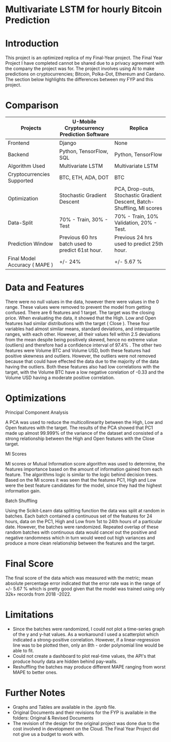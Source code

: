 # Multivariate LSTM for hourly Bitcoin Prediction

# Introduction

This project is an optimized replica of my Final-Year project. The Final Year Project I have completed cannot be shared due to a privacy agreement with the company the project was for. The project involves using AI to make predictions on cryptocurrencies; Bitcoin, Polka-Dot, Ethereum and Cardano. The section below highlights the differences between my FYP and this project.


# Comparison

| Projects | U-Mobile Cryptocurrency Prediction Software | Replica |
| --- | --- | --- |
| Frontend | Django | None |
| Backend | Python, TensorFlow, SQL | Python, TensorFlow |
| Algorithm Used | Multivariate LSTM | Multivariate LSTM |
| Cryptocurrencies Supported | BTC, ETH, ADA, DOT | BTC |
| Optimization | Stochastic Gradient Descent | PCA, Drop-outs, Stochastic Gradient Descent, Batch-Shuffling, MI scores |
| Data-Split | 70% - Train, 30% - Test | 70% - Train, 10% Validation, 20% - Test. |
| Prediction Window | Previous 60 hrs batch used to predict 61st hour. | Previous 24 hrs used to predict 25th hour. |
| Final Model Accuracy ( MAPE ) | +/- 24% | +/- 5.67 % |


# Data and Features

There were no null values in the data, however there were values in the 0 range. These values were removed to prevent the model from getting confused. There are 6 features and 1 target. The target was the closing price. When evaluating the data, it showed that the High. Low and Open features had similar distributions with the target ( Close ). These four variables had almost similar means, standard deviations, and interquartile ranges, with each other. However, all their values fell within 2.5 deviations from the mean despite being positively skewed, hence no extreme value (outliers) and therefore had a confidence interval of 97.4% . The other two features were Volume BTC and Volume USD, both these features had positive skewness and outliers. However, the outliers were not removed because that could have effected the data due to the majority of the data having the outliers. Both these features also had low correlations with the target, with the Volume BTC have a low negative corelation of -0.33 and the Volume USD having a moderate positive correlation.


# Optimizations

Principal Component Analysis

A PCA was used to reduce the multicollinearity between the High, Low and Open features with the target. The results of the PCA showed that PC1 made up almost 99.999% of the variance of the dataset and consisted of a strong relationship between the High and Open features with the Close target.

MI Scores

MI scores or Mutual Information score algorithm was used to determine, the features importance based on the amount of information gained from each feature. The algorithms logic is similar to the logic behind decision trees. Based on the MI scores it was seen that the features PC1, High and Low were the best feature candidates for the model, since they had the highest information gain.

Batch Shuffling

Using the Scikit-Learn data splitting function the data was split at random in batches. Each batch contained a continuous set of the features for 24 hours, data on the PC1, High and Low from 1st to 24th hours of a particular date. However, the batches were randomized. Repeated overlap of these random batches with continuous data would cancel out the positive and negative randomness which in turn would weed out high variances and produce a more clean relationship between the features and the target.


# Final Score

The final score of the data which was measured with the metric; mean absolute percentage error indicated that the error rate was in the range of +/- 5.67 % which is pretty good given that the model was trained using only 32k+ records from 2018 -2022.


# Limitations

- Since the batches were randomized, I could not plot a time-series graph of the y and y-hat values. As a workaround I used a scatterplot which indicated a strong-positive correlation. However, if a linear-regression line was to be plotted then, only an 8th - order polynomial line would be able to fit.
- Could not create a dashboard to plot real-time values, the API's that produce hourly data are hidden behind pay-walls.
- Reshuffling the batches may produce different MAPE ranging from worst MAPE to better ones.


# Further Notes

- Graphs and Tables are available in the .ipynb file.
- Original Documents and their revisions for the FYP is available in the folders: Original & Revised Documents
- The revision of the design for the original project was done due to the cost involved in development on the Cloud. The Final Year Project did not give us a budget to work with.
